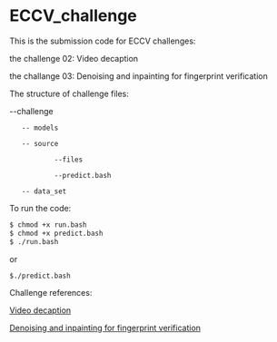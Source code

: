 # ECCV_challenge
This is the submission code for ECCV challenges:

the challenge 02: Video decaption

the challange 03: Denoising and inpainting for fingerprint verification

The structure of challenge files:

--challenge
       
       -- models
       
       -- source
               
               --files
               
               --predict.bash
       
       -- data_set
       
       
To run the code:
```sh
$ chmod +x run.bash
$ chmod +x predict.bash
$ ./run.bash
```
or
```sh
$./predict.bash
```

Challenge references:

[Video decaption](https://competitions.codalab.org/competitions/18421)

[Denoising and inpainting for fingerprint verification](https://competitions.codalab.org/competitions/18426)
